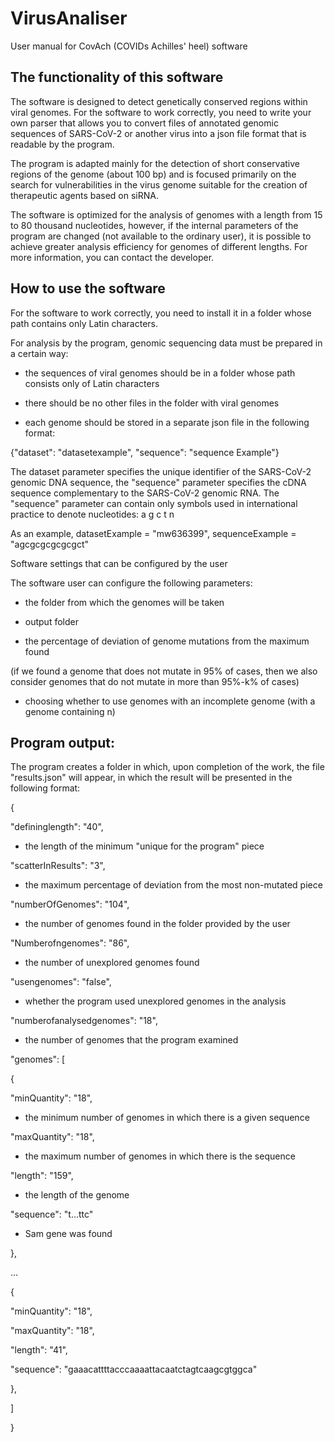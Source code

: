 # VirusAnaliser
User manual for CovAch (COVIDs Achilles' heel) software

## The functionality of this software

The software is designed to detect genetically conserved regions within viral genomes. For the software to work correctly, you need to write your own parser that allows you to convert files of annotated genomic sequences of SARS-CoV-2 or another virus into a json file format that is readable by the program.

The program is adapted mainly for the detection of short conservative regions of the genome (about 100 bp) and is focused primarily on the search for vulnerabilities in the virus genome suitable for the creation of therapeutic agents based on siRNA.

The software is optimized for the analysis of genomes with a length from 15 to 80 thousand nucleotides, however, if the internal parameters of the program are changed (not available to the ordinary user), it is possible to achieve greater analysis efficiency for genomes of different lengths. For more information, you can contact the developer.

## How to use the software

For the software to work correctly, you need to install it in a folder whose path contains only Latin characters.

For analysis by the program, genomic sequencing data must be prepared in a certain way:

- the sequences of viral genomes should be in a folder whose path consists only of Latin characters

- there should be no other files in the folder with viral genomes

- each genome should be stored in a separate json file in the following format:

{"dataset": "datasetexample", "sequence": "sequence Example"}

The dataset parameter specifies the unique identifier of the SARS-CoV-2 genomic DNA sequence, the "sequence" parameter specifies the cDNA sequence complementary to the SARS-CoV-2 genomic RNA. The "sequence" parameter can contain only symbols used in international practice to denote nucleotides: a g c t n

As an example, datasetExample = "mw636399", sequenceExample = "agcgcgcgcgcgct"

Software settings that can be configured by the user

The software user can configure the following parameters:

- the folder from which the genomes will be taken

- output folder

- the percentage of deviation of genome mutations from the maximum found

(if we found a genome that does not mutate in 95% of cases, then we also consider genomes that do not mutate in more than 95%-k% of cases)

- choosing whether to use genomes with an incomplete genome (with a genome containing n)

## Program output:

The program creates a folder in which, upon completion of the work, the file "results.json" will appear, in which the result will be presented in the following format:

{

"defininglength": "40",

- the length of the minimum "unique for the program" piece

"scatterInResults": "3",

- the maximum percentage of deviation from the most non-mutated piece

"numberOfGenomes": "104",

- the number of genomes found in the folder provided by the user

"Numberofngenomes": "86",

- the number of unexplored genomes found

"usengenomes": "false",

- whether the program used unexplored genomes in the analysis

"numberofanalysedgenomes": "18",

- the number of genomes that the program examined

"genomes": [

{

"minQuantity": "18",

- the minimum number of genomes in which there is a given sequence

"maxQuantity": "18",

- the maximum number of genomes in which there is the sequence

"length": "159",

- the length of the genome

"sequence": "t...ttc"

- Sam gene was found

},

...

{

"minQuantity": "18",

"maxQuantity": "18",

"length": "41",

"sequence": "gaaacattttacccaaaattacaatctagtcaagcgtggca"

},

]

}

